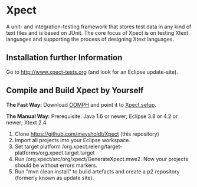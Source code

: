 # Xpect

A unit- and integration-testing framework that stores test data in any kind of text files and is based on JUnit. 
The core focus of Xpect is on testing Xtext languages and supporting the process of designing Xtext languages.


## Installation further Information

Go to http://www.xpect-tests.org (and look for an Eclipse update-site).


## Compile and Build Xpect by Yourself

**The Fast Way:** Download [OOMPH](https://wiki.eclipse.org/Eclipse_Oomph_Installer) and point it to [Xpect.setup](https://github.com/meysholdt/Xpect/raw/master/org.xpect.releng/Xpect.setup).

**The Manual Way:** Prerequisite: Java 1.6 or newer; Eclipse 3.8 or 4.2 or newer; Xtext 2.4. 

 1. Clone https://github.com/meysholdt/Xpect (this repository)
 2. Import all projects into your Eclipse workspace.
 3. Set target platform /org.xpect.releng/target-platforms/org.xpect.target.target
 4. Run /org.xpect/src/org/xpect/GenerateXpect.mwe2. Now your projects should be without errors markers. 
 5. Run "mvn clean install" to build artefacts and create a p2 repository (formerly known as update site).


 
